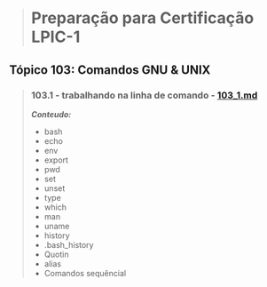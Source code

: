 > # Preparação para Certificação LPIC-1


## Tópico 103: Comandos GNU & UNIX

> ### 103.1 - trabalhando na linha de comando - [103\_1.md]("https://github.com/JaySaints/LPIC-1-Notes/blob/main/103_1.md")
> ***Conteudo:***
>	- bash
>	- echo
>	- env
>	- export
>	- pwd
>	- set
>	- unset
>	- type
>	- which
>	- man
> 	- uname
>	- history
>	- .bash\_history	
>	- Quotin
>	- alias
>	- Comandos sequêncial
